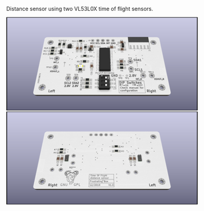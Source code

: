 Distance sensor using two VL53L0X time of flight sensors.

![3D rendering of the front of the sensor](/Kicad/tof_sensor.png)
![3D rendering of the back of the sensor](/Kicad/tof_sensor2.png)
